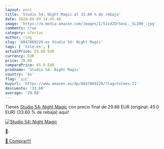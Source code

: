 ```yaml
---
layout: post
title: 'Studio 54: Night Magic al 33.60 % de rebaja'
date: 2020-09-09 14:45:48
image: 'https://m.media-amazon.com/images/I/51sd2OrSoxL._SL200_.jpg'
comments: true
category: ofertas
author: ring
slug: '0847869229-es Studio 54: Night Magic'
tags: [ 'tole.es', ]
actualPrice: 29.88 EUR
currency: EUR
price: 29.88
comparePrice: 45.0 EUR
prodname: 'Studio 54: Night Magic'
country: 'es'
flag: '🇪🇸'
buyurl: 'https://www.amazon.es/dp/0847869229/?tag=tolees-21'
descuento: '33.60'
average: '29.88'
---
```


Tienes [Studio 54: Night Magic](https://www.amazon.es/dp/0847869229/?tag=tolees-21) con precio final de  29.88 EUR (original: 45.0 EUR) (33.60 %  de rebaja) aqui!

[![Studio 54: Night Magic](https://m.media-amazon.com/images/I/51sd2OrSoxL._SL200_.jpg)](https://www.amazon.es/dp/0847869229/?tag=tolees-21)

🔎:


[🛒 Comprar!!!](https://www.amazon.es/dp/0847869229/?tag=tolees-21)
